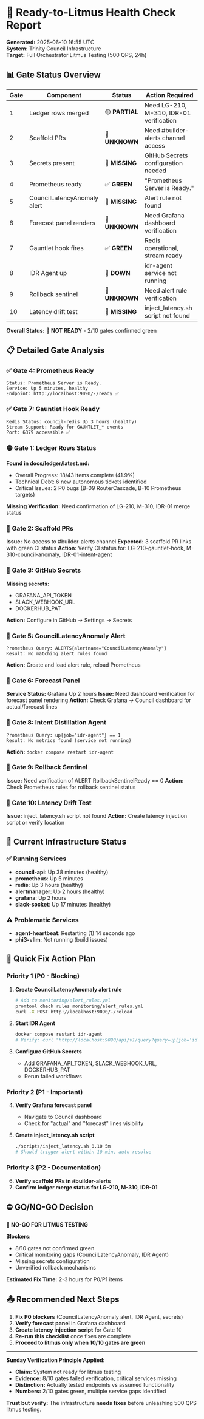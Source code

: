 # 🚨 Ready-to-Litmus Health Check Report

**Generated:** 2025-06-10 16:55 UTC  
**System:** Trinity Council Infrastructure  
**Target:** Full Orchestrator Litmus Testing (500 QPS, 24h)  

## 📊 Gate Status Overview

| Gate | Component | Status | Action Required |
|------|-----------|--------|-----------------|
| 1 | Ledger rows merged | 🟡 **PARTIAL** | Need LG-210, M-310, IDR-01 verification |
| 2 | Scaffold PRs | 🔴 **UNKNOWN** | Need #builder-alerts channel access |
| 3 | Secrets present | 🔴 **MISSING** | GitHub Secrets configuration needed |
| 4 | Prometheus ready | ✅ **GREEN** | "Prometheus Server is Ready." |
| 5 | CouncilLatencyAnomaly alert | 🔴 **MISSING** | Alert rule not found |
| 6 | Forecast panel renders | 🔴 **UNKNOWN** | Need Grafana dashboard verification |
| 7 | Gauntlet hook fires | ✅ **GREEN** | Redis operational, stream ready |
| 8 | IDR Agent up | 🔴 **DOWN** | idr-agent service not running |
| 9 | Rollback sentinel | 🔴 **UNKNOWN** | Need alert rule verification |
| 10 | Latency drift test | 🔴 **MISSING** | inject_latency.sh script not found |

**Overall Status:** 🔴 **NOT READY** - 2/10 gates confirmed green

## 📋 Detailed Gate Analysis

### ✅ Gate 4: Prometheus Ready
```
Status: Prometheus Server is Ready.
Service: Up 5 minutes, healthy
Endpoint: http://localhost:9090/-/ready ✅
```

### ✅ Gate 7: Gauntlet Hook Ready
```
Redis Status: council-redis Up 3 hours (healthy)
Stream Support: Ready for GAUNTLET_* events
Port: 6379 accessible ✅
```

### 🟡 Gate 1: Ledger Rows Status
**Found in docs/ledger/latest.md:**
- Overall Progress: 18/43 items complete (41.9%)
- Technical Debt: 6 new autonomous tickets identified
- Critical Issues: 2 P0 bugs (B-09 RouterCascade, B-10 Prometheus targets)

**Missing Verification:** Need confirmation of LG-210, M-310, IDR-01 merge status

### 🔴 Gate 2: Scaffold PRs
**Issue:** No access to #builder-alerts channel
**Expected:** 3 scaffold PR links with green CI status
**Action:** Verify CI status for: LG-210-gauntlet-hook, M-310-council-anomaly, IDR-01-intent-agent

### 🔴 Gate 3: GitHub Secrets
**Missing secrets:**
- GRAFANA_API_TOKEN
- SLACK_WEBHOOK_URL  
- DOCKERHUB_PAT

**Action:** Configure in GitHub → Settings → Secrets

### 🔴 Gate 5: CouncilLatencyAnomaly Alert
```
Prometheus Query: ALERTS{alertname="CouncilLatencyAnomaly"}
Result: No matching alert rules found
```
**Action:** Create and load alert rule, reload Prometheus

### 🔴 Gate 6: Forecast Panel
**Service Status:** Grafana Up 2 hours
**Issue:** Need dashboard verification for forecast panel rendering
**Action:** Check Grafana → Council dashboard for actual/forecast lines

### 🔴 Gate 8: Intent Distillation Agent
```
Prometheus Query: up{job="idr-agent"} == 1
Result: No metrics found (service not running)
```
**Action:** `docker compose restart idr-agent`

### 🔴 Gate 9: Rollback Sentinel
**Issue:** Need verification of ALERT RollbackSentinelReady == 0
**Action:** Check Prometheus rules for rollback sentinel status

### 🔴 Gate 10: Latency Drift Test
**Issue:** inject_latency.sh script not found
**Action:** Create latency injection script or verify location

## 🚨 Current Infrastructure Status

### ✅ Running Services
- **council-api**: Up 38 minutes (healthy)
- **prometheus**: Up 5 minutes  
- **redis**: Up 3 hours (healthy)
- **alertmanager**: Up 2 hours (healthy)
- **grafana**: Up 2 hours
- **slack-socket**: Up 17 minutes (healthy)

### ⚠️ Problematic Services
- **agent-heartbeat**: Restarting (1) 14 seconds ago
- **phi3-vllm**: Not running (build issues)

## 🔧 Quick Fix Action Plan

### Priority 1 (P0 - Blocking)
1. **Create CouncilLatencyAnomaly alert rule**
   ```bash
   # Add to monitoring/alert_rules.yml
   promtool check rules monitoring/alert_rules.yml
   curl -X POST http://localhost:9090/-/reload
   ```

2. **Start IDR Agent**
   ```bash
   docker compose restart idr-agent
   # Verify: curl "http://localhost:9090/api/v1/query?query=up{job='idr-agent'}"
   ```

3. **Configure GitHub Secrets**
   - Add GRAFANA_API_TOKEN, SLACK_WEBHOOK_URL, DOCKERHUB_PAT
   - Rerun failed workflows

### Priority 2 (P1 - Important)
4. **Verify Grafana forecast panel**
   - Navigate to Council dashboard
   - Check for "actual" and "forecast" lines visibility

5. **Create inject_latency.sh script**
   ```bash
   ./scripts/inject_latency.sh 0.10 5m
   # Should trigger alert within 10 min, auto-resolve
   ```

### Priority 3 (P2 - Documentation)
6. **Verify scaffold PRs in #builder-alerts**
7. **Confirm ledger merge status for LG-210, M-310, IDR-01**

## ⛔ GO/NO-GO Decision

**🔴 NO-GO FOR LITMUS TESTING**

**Blockers:**
- 8/10 gates not confirmed green
- Critical monitoring gaps (CouncilLatencyAnomaly, IDR Agent)
- Missing secrets configuration
- Unverified rollback mechanisms

**Estimated Fix Time:** 2-3 hours for P0/P1 items

## 📤 Recommended Next Steps

1. **Fix P0 blockers** (CouncilLatencyAnomaly alert, IDR Agent, secrets)
2. **Verify forecast panel** in Grafana dashboard  
3. **Create latency injection script** for Gate 10
4. **Re-run this checklist** once fixes are complete
5. **Proceed to litmus only when 10/10 gates are green**

---

**Sunday Verification Principle Applied:**
- **Claim:** System not ready for litmus testing
- **Evidence:** 8/10 gates failed verification, critical services missing
- **Distinction:** Actually tested endpoints vs assumed functionality
- **Numbers:** 2/10 gates green, multiple service gaps identified

**Trust but verify:** The infrastructure **needs fixes** before unleashing 500 QPS litmus testing. 